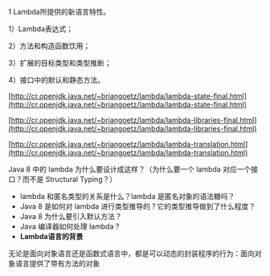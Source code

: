 1 Lambda所提供的新语言特性。

1）Lambda表达式；

2）方法和构造函数饮用；

3）扩展的目标类型和类型推断；

4）接口中的默认和静态方法。





[http://cr.openjdk.java.net/~briangoetz/lambda/lambda-state-final.html](http://cr.openjdk.java.net/~briangoetz/lambda/lambda-state-final.html)

[http://cr.openjdk.java.net/~briangoetz/lambda/lambda-libraries-final.html](http://cr.openjdk.java.net/~briangoetz/lambda/lambda-libraries-final.html)

[http://cr.openjdk.java.net/~briangoetz/lambda/lambda-translation.html](http://cr.openjdk.java.net/~briangoetz/lambda/lambda-translation.html)

Java 8 中的 lambda 为什么要设计成这样？（为什么要一个 lambda 对应一个接口？而不是 Structural Typing？）

* lambda 和匿名类型的关系是什么？lambda 是匿名对象的语法糖吗？
* Java 8 是如何对 lambda 进行类型推导的？它的类型推导做到了什么程度？
* Java 8 为什么要引入默认方法？
* Java 编译器如何处理 lambda？
* **Lambda语言的背景**

无论是面向对象语言还是函数式语言中，都是可以动态的封装程序的行为：面向对象语言提供了带有方法的对象

